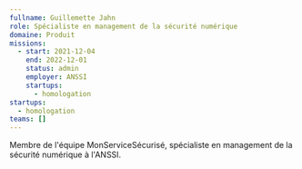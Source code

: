 ```yaml
---
fullname: Guillemette Jahn
role: Spécialiste en management de la sécurité numérique
domaine: Produit
missions:
  - start: 2021-12-04
    end: 2022-12-01
    status: admin
    employer: ANSSI
    startups:
      - homologation
startups:
  - homologation
teams: []
---
```

Membre de l'équipe MonServiceSécurisé, spécialiste en management de la sécurité numérique à l'ANSSI.